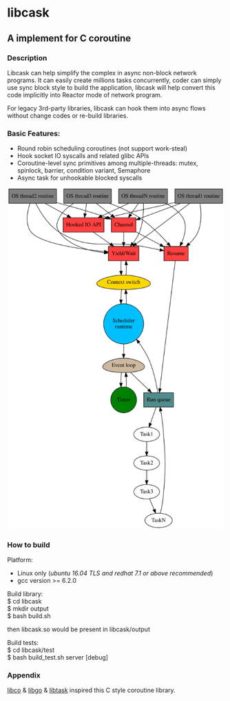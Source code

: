 # libcask
## A implement for C coroutine

### Description
Libcask can help simplify the complex in async non-block network programs.
It can easily create millions tasks concurrently, coder can simply use sync
block style to build the application, libcask will help convert this code
implicitly into Reactor mode of network program.

For legacy 3rd-party libraries, libcask can hook them into async flows without
change codes or re-build libraries.

### Basic Features:
* Round robin scheduling coroutines (not support work-steal)
* Hook socket IO syscalls and related glibc APIs
* Coroutine-level sync primitives among multiple-threads: mutex, spinlock, barrier, condition variant, Semaphore
* Async task for unhookable blocked syscalls

<img src="https://raw.githubusercontent.com/YingshuLu/libcask/master/libcask.svg?sanitize=true">

### How to build

Platform:
* Linux only (*ubuntu 16.04 TLS and redhat 7.1 or above recommended*) 
* gcc version >= 6.2.0   

Build library:  
$ cd libcask  
$ mkdir output  
$ bash build.sh  

then libcask.so would be present in libcask/output

Build tests:  
$ cd libcask/test    
$ bash build_test.sh server [debug]

### Appendix
[libco](https://github.com/Tencent/libco) & [libgo](https://github.com/yyzybb537/libgo) & [libtask](https://swtch.com/libtask/) inspired this C style coroutine library.
